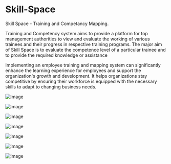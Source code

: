 # Skill-Space
Skill Space - Training and Competancy Mapping.

Training and Competency system aims to provide a platform for top management authorities to view and evaluate the working of various trainees and their progress in respective training programs. The major aim of Skill Space is to evaluate the competence level of a particular trainee and to provide the required knowledge or assistance

Implementing an employee training and mapping system can significantly enhance the learning experience for employees and support the organization's growth and development. It helps organizations stay competitive by ensuring their workforce is equipped with the necessary skills to adapt to changing business needs.

![image](https://user-images.githubusercontent.com/65680776/134964999-3e803e87-e3f1-4ff2-b8cb-fcbfc465fec4.png)


![image](https://user-images.githubusercontent.com/65680776/134965042-7831ee6e-b737-4af4-aa34-eb3b07ad061f.png)


![image](https://user-images.githubusercontent.com/65680776/134965080-97378873-19cb-4aea-bae8-2263b4c76430.png)


![image](https://user-images.githubusercontent.com/65680776/134965104-cb4b17ac-fdf6-4882-8d72-009083e1bff0.png)


![image](https://user-images.githubusercontent.com/65680776/134965133-e1530bfa-e7e0-4746-a75e-fb8b1c76e35c.png)


![image](https://user-images.githubusercontent.com/65680776/134965154-0cfe7da3-6e62-4303-9b6e-6055bd527a0d.png)


![image](https://user-images.githubusercontent.com/65680776/134965171-6192f598-3867-4a6c-924c-f5ee9d3f61a7.png)
